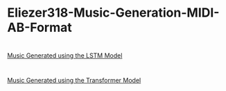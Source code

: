 # Eliezer318-Music-Generation-MIDI-AB-Format

#

[Music Generated using the LSTM Model](https://github.com/Eliezer318/Eliezer318-Music-Generation-MIDI-AB-Format/tree/main/samples/basic)

#

[Music Generated using the Transformer Model](https://github.com/Eliezer318/Eliezer318-Music-Generation-MIDI-AB-Format/tree/main/samples/advanced)
